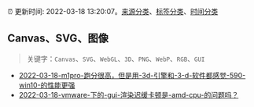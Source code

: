 :alarm_clock: 更新时间: 2022-03-18 13:20:07。[来源分类](../README.md)、[标签分类](../TAGS.md)、[时间分类](../TIMELINE.md)

## Canvas、SVG、图像


> 关键字：`Canvas`、`SVG`、`WebGL`、`3D`、`PNG`、`WebP`、`RGB`、`GUI`



- [2022-03-18-m1pro-跑分很高，但是用-3d-引擎和-3-d-软件都感觉-590-win10-的性能更强](https://www.v2ex.com/t/841349) 
- [2022-03-18-vmware-下的-gui-渲染迟缓卡顿是-amd-cpu-的问题吗？](https://www.v2ex.com/t/841327) 